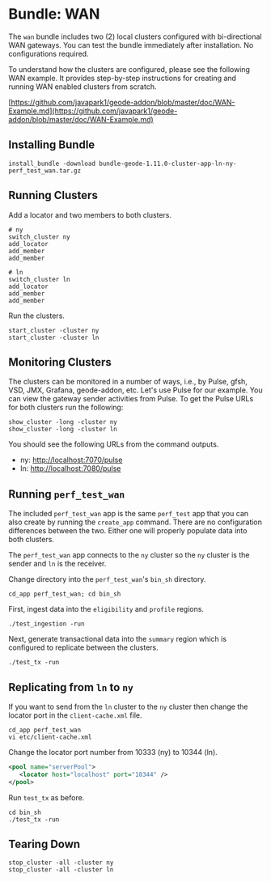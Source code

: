 # Bundle: WAN

The `wan` bundle includes two (2) local clusters configured with bi-directional WAN gateways. You can test the bundle immediately after installation. No configurations required.

To understand how the clusters are configured, please see the following WAN example. It provides step-by-step instructions for creating and running WAN enabled clusters from scratch.

[https://github.com/javapark1/geode-addon/blob/master/doc/WAN-Example.md](https://github.com/javapark1/geode-addon/blob/master/doc/WAN-Example.md)

## Installing Bundle

```console
install_bundle -download bundle-geode-1.11.0-cluster-app-ln-ny-perf_test_wan.tar.gz
```

## Running Clusters

Add a locator and two members to both clusters.

```console
# ny
switch_cluster ny
add_locator
add_member
add_member

# ln
switch_cluster ln
add_locator
add_member
add_member
```

Run the clusters.

```console
start_cluster -cluster ny
start_cluster -cluster ln
```

## Monitoring Clusters

The clusters can be monitored in a number of ways, i.e., by Pulse, gfsh, VSD, JMX, Grafana, geode-addon, etc. Let's use Pulse for our example. You can view the gateway sender activities from Pulse. To get the Pulse URLs for both clusters run the following:

```console
show_cluster -long -cluster ny
show_cluster -long -cluster ln
```

You should see the following URLs from the command outputs.

- ny: [http://localhost:7070/pulse](http://localhost:7070/pulse)
- ln: [http://localhost:7080/pulse](http://localhost:7080/pulse)

## Running `perf_test_wan`

The included `perf_test_wan` app is the same `perf_test` app that you can also create by running the `create_app` command. There are no configuration differences between the two. Either one will properly populate data into both clusters.

The `perf_test_wan` app connects to the `ny` cluster so the `ny` cluster is the sender and `ln` is the receiver.

Change directory into the `perf_test_wan`'s `bin_sh` directory.

```console
cd_app perf_test_wan; cd bin_sh
```

First, ingest data into the `eligibility` and `profile` regions. 

```console
./test_ingestion -run
```

Next, generate transactional data into the `summary` region which is configured to replicate between the clusters.

```console
./test_tx -run
```

## Replicating from `ln` to `ny`

If you want to send from the `ln` cluster to the `ny` cluster then change the locator port in the `client-cache.xml` file.

```console
cd_app perf_test_wan
vi etc/client-cache.xml
```

Change the locator port number from 10333 (ny) to 10344 (ln).

```xml
<pool name="serverPool">
   <locator host="localhost" port="10344" />
</pool>
```

Run `test_tx` as before.

```console
cd bin_sh
./test_tx -run
```

## Tearing Down

```console
stop_cluster -all -cluster ny
stop_cluster -all -cluster ln
```
